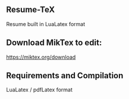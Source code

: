 ## Resume-TeX
Resume built in LuaLatex format

## Download MikTex to edit:
https://miktex.org/download

## Requirements and Compilation
LuaLatex / pdfLatex format
